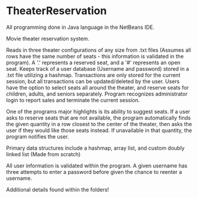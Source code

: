 # TheaterReservation

All programming done in Java language in the NetBeans IDE.

Movie theater reservation system. 

Reads in three theater configurations of any size from .txt files (Assumes all rows have the same number of seats - this information is validated in the program). A '.' represents a reserved seat, and a '#' represents an open seat. Keeps track of a user database (Username and password) stored in a .txt file utilizing a hashmap. Transactions are only stored for the current session, but all transactions can be updated/deleted by the user. Users have the option to select seats all around the theater, and reserve seats for children, adults, and seniors separately. Program recognizes administrator login to report sales and terminate the current session.

One of the programs major highlights is its ability to suggest seats. If a user asks to reserve seats that are not available, the program automatically finds the given quantity in a row closest to the center of the theater, then asks the user if they would like those seats instead. If unavailable in that quantity, the program notifies the user.

Primary data structures include a hashmap, array list, and custom doubly linked list (Made from scratch)

All user information is validated within the program. A given username has three attempts to enter a password before given the chance to reenter a username. 

Additional details found within the folders!
